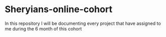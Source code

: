 # Sheryians-online-cohort
In this repository I will be documenting every project that have assigned to me during the 6 month of this cohort

